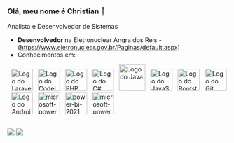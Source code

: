 ### Olá, meu nome é Christian 👋

Analista e Desenvolvedor de Sistemas

- **Desenvolvedor** na Eletronuclear Angra dos Reis - (https://www.eletronuclear.gov.br/Paginas/default.aspx)
- Conhecimentos em: 
<div display="inline">
  &nbsp;&nbsp;<img width="50" height="50" src="https://cdn.jsdelivr.net/gh/devicons/devicon@latest/icons/laravel/laravel-original.svg" alt="Logo do Laravel" title="Laravel - Framework PHP"/>
  &nbsp;&nbsp;<img width="50" height="50" src="https://cdn.jsdelivr.net/gh/devicons/devicon/icons/codeigniter/codeigniter-plain-wordmark.svg" alt="Logo do CodeIgniter" title="CodeIgniter - Framework PHP"/>   
  &nbsp;&nbsp;<img width="50" height="50" src="https://cdn.jsdelivr.net/gh/devicons/devicon/icons/php/php-original.svg" alt="Logo do PHP" title="Linguagem PHP"/>
  &nbsp;&nbsp;<img width="50" height="50" src="https://cdn.jsdelivr.net/gh/devicons/devicon/icons/csharp/csharp-original.svg" alt="Logo do C#" title="Linguagem C#"/>
  &nbsp;&nbsp;<img width="60" height="60" src="https://cdn.jsdelivr.net/gh/devicons/devicon/icons/java/java-original-wordmark.svg" alt="Logo do Java" title="Linguagem Java"/>
  &nbsp;&nbsp;<img width="50" height="50" src="https://cdn.jsdelivr.net/gh/devicons/devicon/icons/javascript/javascript-original.svg" alt="Logo do JavaScript" title="Linguagem JavaScript"/>
  &nbsp;&nbsp;<img width="50" height="50" src="https://cdn.jsdelivr.net/gh/devicons/devicon/icons/bootstrap/bootstrap-original.svg" alt="Logo do Bootstrap" title="Bootstrap - Framework HTML, CSS e JS"/>  
  &nbsp;&nbsp;<img width="50" height="50" src="https://cdn.jsdelivr.net/gh/devicons/devicon/icons/git/git-original-wordmark.svg" alt="Logo do Git" title="Linguagem Git"/>        
  &nbsp;&nbsp;<img width="50" height="50" src="https://cdn.jsdelivr.net/gh/devicons/devicon/icons/androidstudio/androidstudio-original.svg" alt="Logo do Android Studio" title="Android Studio - IDE"/>   
  &nbsp;&nbsp;<img width="50" height="50" src="https://img.icons8.com/fluency/48/microsoft-power-apps.png" alt="microsoft-power-apps" alt="Logo do Power Apps" title="Power Apps"/>   
  &nbsp;&nbsp;<img width="50" height="50" src="https://img.icons8.com/fluency/48/power-bi-2021.png" alt="power-bi-2021" alt="Logo do Power BI" title="Power BI"/>   
  &nbsp;&nbsp;<img width="50" height="50" src="https://img.icons8.com/fluency/48/microsoft-power-automate-2020.png" alt="microsoft-power-automate-2020" alt="Logo do Power Automate" title="Power Automate"/>   
</div>

##

<div> 
  <a href="mailto:chrisstipdev@gmail.com" target="_blank" rel="noopener noreferrer"><img src="https://img.shields.io/badge/Gmail-D14836?style=for-the-badge&logo=gmail&logoColor=white" target="_blank"></a>
  <a href="https://www.linkedin.com/in/christian-stipursky-85330839" target="_blank" rel="noopener noreferrer"><img src="https://img.shields.io/badge/LinkedIn-0077B5?style=for-the-badge&logo=linkedin&logoColor=white"></a> 
</div>

